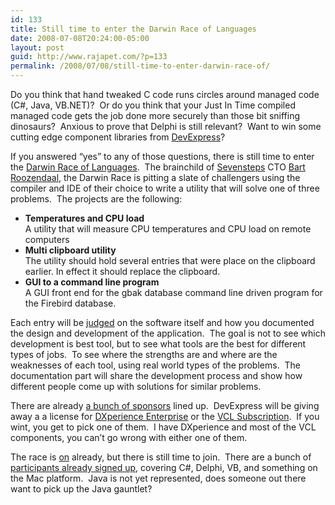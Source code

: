 ```yaml
---
id: 133
title: Still time to enter the Darwin Race of Languages
date: 2008-07-08T20:24:00-05:00
layout: post
guid: http://www.rajapet.com/?p=133
permalink: /2008/07/08/still-time-to-enter-darwin-race-of/
---
```

Do you think that hand tweaked C code runs circles around managed code (C#, Java, VB.NET)?  Or do you think that your Just In Time compiled managed code gets the job done more securely than those bit sniffing dinosaurs?  Anxious to prove that Delphi is still relevant?  Want to win some cutting edge component libraries from [DevExpress](http://www.devexpress.com/)?

If you answered “yes” to any of those questions, there is still time to enter the [Darwin Race of Languages](http://www.darwinraceoflanguages.com/).  The brainchild of [Sevensteps](http://www.sevensteps.com/) CTO [Bart Roozendaal](http://blogs.sevensteps.com/), the Darwin Race is pitting a slate of challengers using the compiler and IDE of their choice to write a utility that will solve one of three problems.  The projects are the following:

  * **Temperatures and CPU load**  
    A utility that will measure CPU temperatures and CPU load on remote computers
  * **Multi clipboard utility**  
    The utility should hold several entries that were place on the clipboard earlier. In effect it should replace the clipboard.
  * **GUI to a command line program**  
    A GUI front end for the gbak database command line driven program for the Firebird database.

Each entry will be [judged](http://www.darwinraceoflanguages.com/html/topic_5F6068C9-41C3-4340-B720-185F11EEA010_405D4AFF-838A-46BD-A0AA-1B573789487A_3.htm) on the software itself and how you documented the design and development of the application.  The goal is not to see which development is best tool, but to see what tools are the best for different types of jobs.  To see where the strengths are and where are the weaknesses of each tool, using real world types of the problems.  The documentation part will share the development process and show how different people come up with solutions for similar problems.

There are already [a bunch of sponsors](http://www.darwinraceoflanguages.com/html/topic_22E00D06-54FA-440D-A8A1-6CD1130C9F8D_25E832BF-BCF6-4474-92E1-2366CA3A7AE4_1.htm) lined up.  DevExpress will be giving away a a license for <a title="http://www.devexpress.com/Products/NET/DXperience/editionEnt.xml" href="http://www.devexpress.com/Products/NET/DXperience/editionEnt.xml" target="_blank">DXperience Enterprise</a> or the <a title="http://www.devexpress.com/Products/VCL/Subscription/" href="http://www.devexpress.com/Products/VCL/Subscription/" target="_blank">VCL Subscription</a>.  If you wint, you get to pick one of them.  I have DXperience and most of the VCL components, you can’t go wrong with either one of them.</p> </p> </p> </p> </p> </p> </p> 

The race is [on](http://blogs.sevensteps.com/2008/07/darwin-race-of-languages-is-on.html) already, but there is still time to join.  There are a bunch of [participants already signed up](http://www.darwinraceoflanguages.com/html/topic_F4FB6FB5-E00D-4A2E-9EC9-1566CEA095D4_1269764A-614D-42AE-9990-4EB1244814CA_1.htm), covering C#, Delphi, VB, and something on the Mac platform.  Java is not yet represented, does someone out there want to pick up the Java gauntlet?